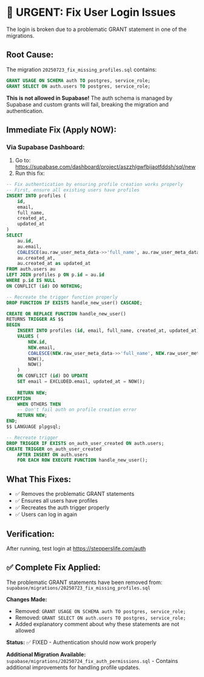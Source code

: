 # 🚨 URGENT: Fix User Login Issues

The login is broken due to a problematic GRANT statement in one of the migrations.

## Root Cause:
The migration `20250723_fix_missing_profiles.sql` contains:
```sql
GRANT USAGE ON SCHEMA auth TO postgres, service_role;
GRANT SELECT ON auth.users TO postgres, service_role;
```

**This is not allowed in Supabase!** The auth schema is managed by Supabase and custom grants will fail, breaking the migration and authentication.

## Immediate Fix (Apply NOW):

### Via Supabase Dashboard:
1. Go to: https://supabase.com/dashboard/project/aszzhlgwfbijaotfddsh/sql/new
2. Run this fix:

```sql
-- Fix authentication by ensuring profile creation works properly
-- First, ensure all existing users have profiles
INSERT INTO profiles (
    id,
    email,
    full_name,
    created_at,
    updated_at
)
SELECT 
    au.id,
    au.email,
    COALESCE(au.raw_user_meta_data->>'full_name', au.raw_user_meta_data->>'name', split_part(au.email, '@', 1)) as full_name,
    au.created_at,
    au.created_at as updated_at
FROM auth.users au
LEFT JOIN profiles p ON p.id = au.id
WHERE p.id IS NULL
ON CONFLICT (id) DO NOTHING;

-- Recreate the trigger function properly
DROP FUNCTION IF EXISTS handle_new_user() CASCADE;

CREATE OR REPLACE FUNCTION handle_new_user()
RETURNS TRIGGER AS $$
BEGIN
    INSERT INTO profiles (id, email, full_name, created_at, updated_at)
    VALUES (
        NEW.id,
        NEW.email,
        COALESCE(NEW.raw_user_meta_data->>'full_name', NEW.raw_user_meta_data->>'name', split_part(NEW.email, '@', 1)),
        NOW(),
        NOW()
    )
    ON CONFLICT (id) DO UPDATE
    SET email = EXCLUDED.email, updated_at = NOW();
    
    RETURN NEW;
EXCEPTION
    WHEN OTHERS THEN
    -- Don't fail auth on profile creation error
    RETURN NEW;
END;
$$ LANGUAGE plpgsql;

-- Recreate trigger
DROP TRIGGER IF EXISTS on_auth_user_created ON auth.users;
CREATE TRIGGER on_auth_user_created
    AFTER INSERT ON auth.users
    FOR EACH ROW EXECUTE FUNCTION handle_new_user();
```

## What This Fixes:
- ✅ Removes the problematic GRANT statements
- ✅ Ensures all users have profiles
- ✅ Recreates the auth trigger properly
- ✅ Users can log in again

## Verification:
After running, test login at https://stepperslife.com/auth

## ✅ Complete Fix Applied:
The problematic GRANT statements have been removed from:
`supabase/migrations/20250723_fix_missing_profiles.sql`

**Changes Made:**
- Removed: `GRANT USAGE ON SCHEMA auth TO postgres, service_role;`
- Removed: `GRANT SELECT ON auth.users TO postgres, service_role;`
- Added explanatory comment about why these statements are not allowed

**Status:** ✅ FIXED - Authentication should now work properly

**Additional Migration Available:**
`supabase/migrations/20250724_fix_auth_permissions.sql` - Contains additional improvements for handling profile updates.
